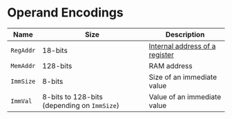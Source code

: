 # Operand Encodings

| Name      | Size                                        | Description                                                                           |
|-----------|---------------------------------------------|---------------------------------------------------------------------------------------|
| `RegAddr` | 18-bits                                     | [Internal address of a register](./get-started.md#naming-scheme--internal-addressing) |
| `MemAddr` | 128-bits                                    | RAM address                                                                           |
| `ImmSize` | 8-bits                                      | Size of an immediate value                                                            |
| `ImmVal`  | 8-bits to 128-bits (depending on `ImmSize`) | Value of an immediate value                                                           |